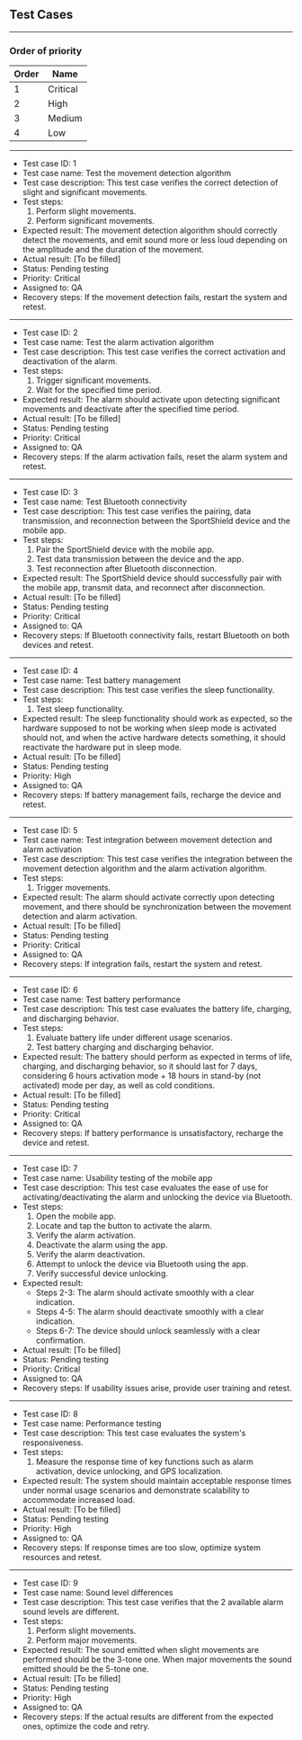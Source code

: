 ## Test Cases

---

### Order of priority

| Order | Name |    
|---|---|   
| 1 | Critical |    
| 2 | High |    
| 3 | Medium |      
| 4 | Low |     

---

- Test case ID: 1
- Test case name: Test the movement detection algorithm
- Test case description: This test case verifies the correct detection of slight and significant movements.
- Test steps:
    1. Perform slight movements.
    2. Perform significant movements.
- Expected result: The movement detection algorithm should correctly detect the movements, and emit sound more or less loud depending on the amplitude and the duration of the movement.
- Actual result: [To be filled]
- Status: Pending testing
- Priority: Critical
- Assigned to: QA
- Recovery steps: If the movement detection fails, restart the system and retest.

---

- Test case ID: 2
- Test case name: Test the alarm activation algorithm
- Test case description: This test case verifies the correct activation and deactivation of the alarm.
- Test steps:
    1. Trigger significant movements.
    2. Wait for the specified time period.
- Expected result: The alarm should activate upon detecting significant movements and deactivate after the specified time period.
- Actual result: [To be filled]
- Status: Pending testing
- Priority: Critical
- Assigned to: QA
- Recovery steps: If the alarm activation fails, reset the alarm system and retest.

---

- Test case ID: 3
- Test case name: Test Bluetooth connectivity
- Test case description: This test case verifies the pairing, data transmission, and reconnection between the SportShield device and the mobile app.
- Test steps:
    1. Pair the SportShield device with the mobile app.
    2. Test data transmission between the device and the app.
    3. Test reconnection after Bluetooth disconnection.
- Expected result: The SportShield device should successfully pair with the mobile app, transmit data, and reconnect after disconnection.
- Actual result: [To be filled]
- Status: Pending testing
- Priority: Critical
- Assigned to: QA
- Recovery steps: If Bluetooth connectivity fails, restart Bluetooth on both devices and retest.

---

- Test case ID: 4
- Test case name: Test battery management
- Test case description: This test case verifies the sleep functionality.
- Test steps:
    1. Test sleep functionality.
- Expected result: The sleep functionality should work as expected, so the hardware supposed to not be working when sleep mode is activated should not, and when the active hardware detects something, it should reactivate the hardware put in sleep mode.
- Actual result: [To be filled]
- Status: Pending testing
- Priority: High
- Assigned to: QA
- Recovery steps: If battery management fails, recharge the device and retest.

---

- Test case ID: 5
- Test case name: Test integration between movement detection and alarm activation
- Test case description: This test case verifies the integration between the movement detection algorithm and the alarm activation algorithm.
- Test steps:
    1. Trigger movements.
- Expected result: The alarm should activate correctly upon detecting movement, and there should be synchronization between the movement detection and alarm activation.
- Actual result: [To be filled]
- Status: Pending testing
- Priority: Critical
- Assigned to: QA
- Recovery steps: If integration fails, restart the system and retest.

---

- Test case ID: 6
- Test case name: Test battery performance
- Test case description: This test case evaluates the battery life, charging, and discharging behavior.
- Test steps:
    1. Evaluate battery life under different usage scenarios.
    2. Test battery charging and discharging behavior.
- Expected result: The battery should perform as expected in terms of life, charging, and discharging behavior, so it should last for 7 days, considering 6 hours activation mode + 18 hours in stand-by (not activated) mode per day, as well as cold conditions.
- Actual result: [To be filled]
- Status: Pending testing
- Priority: Critical
- Assigned to: QA
- Recovery steps: If battery performance is unsatisfactory, recharge the device and retest.

---

- Test case ID: 7
- Test case name: Usability testing of the mobile app
- Test case description: This test case evaluates the ease of use for activating/deactivating the alarm and unlocking the device via Bluetooth.
- Test steps:
    1. Open the mobile app.
    2. Locate and tap the button to activate the alarm.
    3. Verify the alarm activation.
    4. Deactivate the alarm using the app.
    5. Verify the alarm deactivation.
    6. Attempt to unlock the device via Bluetooth using the app.
    7. Verify successful device unlocking.
- Expected result:
    - Steps 2-3: The alarm should activate smoothly with a clear indication.
    - Steps 4-5: The alarm should deactivate smoothly with a clear indication.
    - Steps 6-7: The device should unlock seamlessly with a clear confirmation.
- Actual result: [To be filled]
- Status: Pending testing
- Priority: Critical
- Assigned to: QA
- Recovery steps: If usability issues arise, provide user training and retest.

---

- Test case ID: 8
- Test case name: Performance testing
- Test case description: This test case evaluates the system's responsiveness.
- Test steps:
    1. Measure the response time of key functions such as alarm activation, device unlocking, and GPS localization.
- Expected result: The system should maintain acceptable response times under normal usage scenarios and demonstrate scalability to accommodate increased load.
- Actual result: [To be filled]
- Status: Pending testing
- Priority: High
- Assigned to: QA
- Recovery steps: If response times are too slow, optimize system resources and retest.

---

- Test case ID: 9
- Test case name: Sound level differences
- Test case description: This test case verifies that the 2 available alarm sound levels are different.
- Test steps:
    1. Perform slight movements.
    2. Perform major movements.
- Expected result: The sound emitted when slight movements are performed should be the 3-tone one. When major movements the sound emitted should be the 5-tone one.
- Actual result: [To be filled]
- Status: Pending testing
- Priority: High
- Assigned to: QA
- Recovery steps: If the actual results are different from the expected ones, optimize the code and retry.